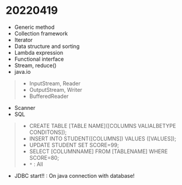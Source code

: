 # 20220419

- Generic method
- Collection framework
- Iterator
- Data structure and sorting
- Lambda expression
- Functional interface
- Stream, reduce()
- java.io
> - InputStream, Reader
> - OutputStream, Writer
> - BufferedReader
- Scanner
- SQL
> - CREATE TABLE [TABLE NAME]([COLUMNS VALIALBETYPE CONDITONS]);
> - INSERT INTO STUDENT([COLUMNS]) VALUES ([VALUES]);
> - UPDATE STUDENT SET SCORE=99;
> - SELECT [COLUMNNAME] FROM [TABLENAME] WHERE SCORE=80;
> - `*` : All
- JDBC start!! : On java connection with database!

